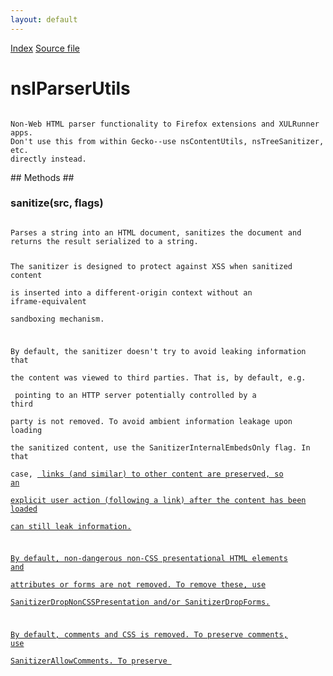 ```yaml
---
layout: default
---
```

<div id='links'><a href="../index.html">Index</a>
<a href="http://dxr.mozilla.org/mozilla-central/source/parser/html/nsIParserUtils.idl">Source file</a>
</div>

# nsIParserUtils #
<code>  
Non-Web HTML parser functionality to Firefox extensions and XULRunner apps.   
Don't use this from within Gecko--use nsContentUtils, nsTreeSanitizer, etc.  
directly instead.  
  
</code>
## Methods ##

### sanitize(src, flags) ###
<code>  
Parses a string into an HTML document, sanitizes the document and   
returns the result serialized to a string.  
  
The sanitizer is designed to protect against XSS when sanitized content  
is inserted into a different-origin context without an iframe-equivalent  
sandboxing mechanism.  
  
By default, the sanitizer doesn't try to avoid leaking information that   
the content was viewed to third parties. That is, by default, e.g.   
<img src> pointing to an HTTP server potentially controlled by a third   
party is not removed. To avoid ambient information leakage upon loading  
the sanitized content, use the SanitizerInternalEmbedsOnly flag. In that   
case, <a href> links (and similar) to other content are preserved, so an  
explicit user action (following a link) after the content has been loaded  
can still leak information.  
  
By default, non-dangerous non-CSS presentational HTML elements and   
attributes or forms are not removed. To remove these, use   
SanitizerDropNonCSSPresentation and/or SanitizerDropForms.  
  
By default, comments and CSS is removed. To preserve comments, use  
SanitizerAllowComments. To preserve <style> and style="", use   
SanitizerAllowStyle. -moz-binding is removed from <style> and style="" if  
present. In this case, properties that Gecko doesn't recognize can get   
removed as a side effect. Note! If -moz-binding is not present, <style>  
and style="" and SanitizerAllowStyle is specified, the sanitized content  
may still be XSS dangerous if loaded into a non-Gecko Web engine!  
  
@param src the HTML source to parse (C++ callers are allowed but not  
           required to use the same string for the return value.)  
@param flags sanitization option flags defined above  
  
</code>
#### Parameters ####

<table>

<tr>
<td>src</td>
<td>the HTML source to parse (C++ callers are allowed but not  
           required to use the same string for the return value.)  
</td>
</tr>

<tr>
<td>flags</td>
<td>sanitization option flags defined above  
</td>
</tr>

</table>

### convertToPlainText(src, flags, wrapCol) ###
<code>  
Convert HTML to plain text.  
  
@param src the HTML source to parse (C++ callers are allowed but not  
           required to use the same string for the return value.)  
@param flags conversion option flags defined in nsIDocumentEncoder  
@param wrapCol number of characters per line; 0 for no auto-wrapping  
  
</code>
#### Parameters ####

<table>

<tr>
<td>src</td>
<td>the HTML source to parse (C++ callers are allowed but not  
           required to use the same string for the return value.)  
</td>
</tr>

<tr>
<td>flags</td>
<td>conversion option flags defined in nsIDocumentEncoder  
</td>
</tr>

<tr>
<td>wrapCol</td>
<td>number of characters per line; 0 for no auto-wrapping  
</td>
</tr>

</table>

### parseFragment(fragment, flags, isXML, baseURI, element) ###
<code>  
Parses markup into a sanitized document fragment.  
  
@param fragment the input markup  
@param flags sanitization option flags defined above  
@param isXML true if |fragment| is XML and false if HTML  
@param baseURI the base URL for this fragment  
@param element the context node for the fragment parsing algorithm  
  
</code>
#### Parameters ####

<table>

<tr>
<td>fragment</td>
<td>the input markup  
</td>
</tr>

<tr>
<td>flags</td>
<td>sanitization option flags defined above  
</td>
</tr>

<tr>
<td>isXML</td>
<td>true if |fragment| is XML and false if HTML  
</td>
</tr>

<tr>
<td>baseURI</td>
<td>the base URL for this fragment  
</td>
</tr>

<tr>
<td>element</td>
<td>the context node for the fragment parsing algorithm  
</td>
</tr>

</table>

## Constants ##

### SanitizerAllowComments ###
  
Flag for sanitizer: Allow comment nodes.  
  

### SanitizerAllowStyle ###
  
Flag for sanitizer: Allow <style> and style="" (with contents sanitized  
in case of -moz-binding). Note! If -moz-binding is absent, properties  
that might be XSS risks in other Web engines are preserved!  
  

### SanitizerCidEmbedsOnly ###
  
Flag for sanitizer: Only allow cid: URLs for embedded content.  
  
At present, sanitizing CSS backgrounds, etc., is not supported, so setting   
this together with SanitizerAllowStyle doesn't make sense.  
  
At present, sanitizing CSS syntax in SVG presentational attributes is not  
supported, so this option flattens out SVG.  
  

### SanitizerDropNonCSSPresentation ###
  
Flag for sanitizer: Drop non-CSS presentational HTML elements and   
attributes, such as <font>, <center> and bgcolor="".  
  

### SanitizerDropForms ###
  
Flag for sanitizer: Drop forms and form controls (excluding   
fieldset/legend).  
  

### SanitizerDropMedia ###
  
Flag for sanitizer: Drop <img>, <video>, <audio> and <source> and flatten  
out SVG.  
  

